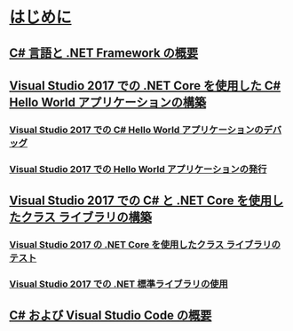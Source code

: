 # [はじめに](index.md)
## [C# 言語と .NET Framework の概要](introduction-to-the-csharp-language-and-the-net-framework.md)
## [Visual Studio 2017 での .NET Core を使用した C# Hello World アプリケーションの構築](../../core/tutorials/with-visual-studio.md)
### [Visual Studio 2017 での C# Hello World アプリケーションのデバッグ](../../core/tutorials/debugging-with-visual-studio.md)
### [Visual Studio 2017 での Hello World アプリケーションの発行](../../core/tutorials/publishing-with-visual-studio.md)
## [Visual Studio 2017 での C# と .NET Core を使用したクラス ライブラリの構築](../../core/tutorials/library-with-visual-studio.md)
### [Visual Studio 2017 の .NET Core を使用したクラス ライブラリのテスト](../../core/tutorials/testing-library-with-visual-studio.md)
### [Visual Studio 2017 での .NET 標準ライブラリの使用](../../core/tutorials/consuming-library-with-visual-studio.md)
## [C# および Visual Studio Code の概要](../../core/tutorials/with-visual-studio-code.md)
